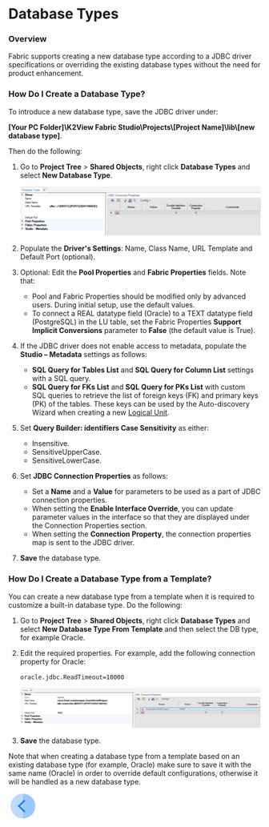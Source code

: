 # Database Types

### Overview

Fabric supports creating a new database type according to a JDBC driver specifications or overriding the existing database types without the need for product enhancement. 

### How Do I Create a Database Type?

To introduce a new database type, save the JDBC driver under:

**[Your PC Folder]\K2View Fabric Studio\Projects\\[Project Name]\lib\\[new database type]**.

Then do the following:

1. Go to **Project Tree** > **Shared Objects**, right click **Database Types** and select **New Database Type**.

   ![image](images/05_10_1.PNG)

2. Populate the **Driver's Settings**: Name, Class Name, URL Template and Default Port (optional).

3. Optional: Edit the **Pool Properties** and **Fabric Properties** fields. Note that:
   * Pool and Fabric Properties should be modified only by advanced users. During initial setup, use the default values.
   * To connect a REAL datatype field (Oracle) to a TEXT datatype field (PostgreSQL) in the LU table, set the Fabric Properties **Support Implicit Conversions** parameter to **False** (the default value is True).

4. If the JDBC driver does not enable access to metadata, populate the **Studio – Metadata** settings as follows:
   * **SQL Query for Tables List** and **SQL Query for Column List** settings with a SQL query.
   * **SQL Query for FKs List** and **SQL Query for PKs List** with custom SQL queries to retrieve the list of foreign keys (FK) and primary keys (PK) of the tables. These keys can be used by the Auto-discovery Wizard when creating a new [Logical Unit](/articles/03_logical_units/01_LU_overview.md). 

5. Set **Query Builder: identifiers Case Sensitivity** as either:
   * Insensitive.
   * SensitiveUpperCase.
   * SensitiveLowerCase.

6. Set **JDBC Connection Properties** as follows:
   * Set a **Name** and a **Value** for parameters to be used as a part of JDBC connection properties.
   * When setting the **Enable Interface Override**, you can update parameter values in the interface so that they are displayed under the Connection Properties section. 
   * When setting the **Connection Property**, the connection properties map is sent to the JDBC driver.

7. **Save** the database type.

### How Do I Create a Database Type from a Template?

You can create a new database type from a template when it is required to customize a built-in database type. Do the following:

1. Go to **Project Tree** > **Shared Objects**, right click **Database Types** and select **New Database Type From Template** and then select the DB type, for example Oracle.

2. Edit the required properties. For example, add the following connection property for Oracle:

   ~~~
   oracle.jdbc.ReadTimeout=10000
   ~~~

   ![image](images/05_10_2.PNG)

3. **Save** the database type. 

Note that when creating a database type from a template based on an existing database type (for example, Oracle) make sure to save it with the same name (Oracle) in order to override default configurations, otherwise it will be handled as a new database type.



[![Previous](/articles/images/Previous.png)](09_fabric_API_for_DB_interfaces.md)
